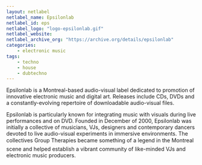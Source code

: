 ```yaml
---
layout: netlabel
netlabel_name: Epsilonlab
netlabel_id: eps
netlabel_logo: "logo-epsilonlab.gif"
netlabel_website:
netlabel_archive_org: "https://archive.org/details/epsilonlab"
categories:
    - electronic music
tags:
    - techno
    - house
    - dubtechno
---
```

Epsilonlab is a Montreal-based audio-visual label dedicated to promotion of innovative electronic music and digital art. Releases include CDs, DVDs and a constantly-evolving repertoire of downloadable audio-visual files.

Epsilonlab is particularly known for integrating music with visuals during live performances and on DVD. Founded in December of 2000, Epsilonlab was initially a collective of musicians, VJs, designers and contemporary dancers devoted to live audio-visual experiments in immersive environments. The collectives Group Therapies became something of a legend in the Montreal scene and helped establish a vibrant community of like-minded VJs and electronic music producers. 

